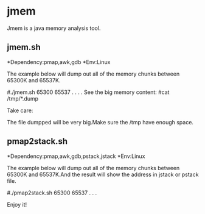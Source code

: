 jmem
====

Jmem is a java memory analysis tool.

jmem.sh
-------

*Dependency:pmap,awk,gdb
*Env:Linux

The example below will dump out all of the memory chunks between 65300K and 65537K.

#./jmem.sh <pid> 65300 65537
.
.
.
.
See the big memory content:
#cat /tmp/<pid>*.dump

Take care: 

The file dumpped will be very big.Make sure the /tmp have enough space.

pmap2stack.sh
--------------

*Dependency:pmap,awk,gdb,pstack,jstack
*Env:Linux

The example below will dump out all of the memory chunks between 65300K and 65537K.And the result will show the address in jstack or pstack file.

#./pmap2stack.sh <pid> 65300 65537
.
.
.

Enjoy it!
